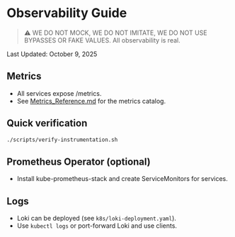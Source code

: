 # Observability Guide

> ⚠️ WE DO NOT MOCK, WE DO NOT IMITATE, WE DO NOT USE BYPASSES OR FAKE VALUES. All observability is real.

Last Updated: October 9, 2025

## Metrics
- All services expose /metrics.
- See [Metrics_Reference.md](Metrics_Reference.md) for the metrics catalog.

## Quick verification
```bash
./scripts/verify-instrumentation.sh
```

## Prometheus Operator (optional)
- Install kube-prometheus-stack and create ServiceMonitors for services.

## Logs
- Loki can be deployed (see `k8s/loki-deployment.yaml`).
- Use `kubectl logs` or port-forward Loki and use clients.

